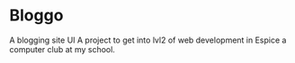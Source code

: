 # Bloggo
A blogging site UI
A project to get into lvl2 of web development in Espice a computer club at my school.
